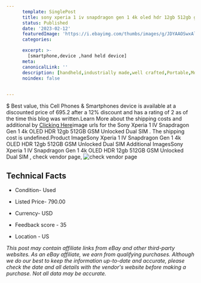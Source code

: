 ```yaml
---
      template: SinglePost
      title: sony xperia 1 iv snapdragon gen 1 4k oled hdr 12gb 512gb gsm unlocked dual sim 
      status: Published
      date: '2023-02-12'
      featuredImage: 'https://i.ebayimg.com/thumbs/images/g/JDYAAOSwxAlj6DZX/s-l225.jpg'
      categories: 

      excerpt: >-
        [smartphone,device ,hand held device]
      meta:
      canonicalLink: ''
      description: [handheld,industrially made,well crafted,Portable,Mobile,Compact,Convenient,Lightweight,Maneuverable,Man-portable,Miniature,Carriable,Hand-held,Light,Holdable,Transportable,Mobile device,Pocket-sized,On-the-go,Wireless,Cordless,Compact size,Convenient size, smartphone,device ,hand held device]
      noindex: false

        
---
```

$
    Best value, this Cell Phones & Smartphones device is available at a discounted price of 695.2 after a 12% discount and has a rating of 2 as of the time this blog was written.Learn More about the shipping costs and additional by [Clicking Here](https://www.ebay.com/itm/385410249244?hash=item59bc3db21c%3Ag%3AJDYAAOSwxAlj6DZX&mkevt=1&mkcid=1&mkrid=711-53200-19255-0&campid=%253CePNCampaignId%253E&customid=%253CreferenceId%253E&toolid=10049)image urls for the Sony Xperia 1 IV Snapdragon Gen 1 4k OLED HDR 12gb 512GB GSM Unlocked Dual SIM . The shipping cost is undefined.Product ImageSony Xperia 1 IV Snapdragon Gen 1 4k OLED HDR 12gb 512GB GSM Unlocked Dual SIM Additional ImagesSony Xperia 1 IV Snapdragon Gen 1 4k OLED HDR 12gb 512GB GSM Unlocked Dual SIM , check vendor page, ![check vendor page](https://origin-galleryplus.ebayimg.com/ws/web/385410249244_2_0_1/225x225.jpg,https://origin-galleryplus.ebayimg.com/ws/web/385410249244_3_0_1/225x225.jpg,https://origin-galleryplus.ebayimg.com/ws/web/385410249244_4_0_1/225x225.jpg,https://origin-galleryplus.ebayimg.com/ws/web/385410249244_5_0_1/225x225.jpg,https://origin-galleryplus.ebayimg.com/ws/web/385410249244_6_0_1/225x225.jpg,https://origin-galleryplus.ebayimg.com/ws/web/385410249244_7_0_1/225x225.jpg,https://origin-galleryplus.ebayimg.com/ws/web/385410249244_8_0_1/225x225.jpg,https://origin-galleryplus.ebayimg.com/ws/web/385410249244_9_0_1/225x225.jpg)
    
    

 ## Technical Facts 



     
      

 - Condition- Used 


      

 - Listed Price- 790.00 


      

 - Currency- USD 


      

 - Feedback score - 35 


      

 - Location - US 


      
      

 *_This post may contain affiliate links from eBay and other third-party websites. As an eBay affiliate, we earn from qualifying purchases. Although we do our best to keep the information up-to-date and accurate, please check the date and all details with the vendor's website before making a purchase. Not all data may be accurate._*



    
    
    
    
    
